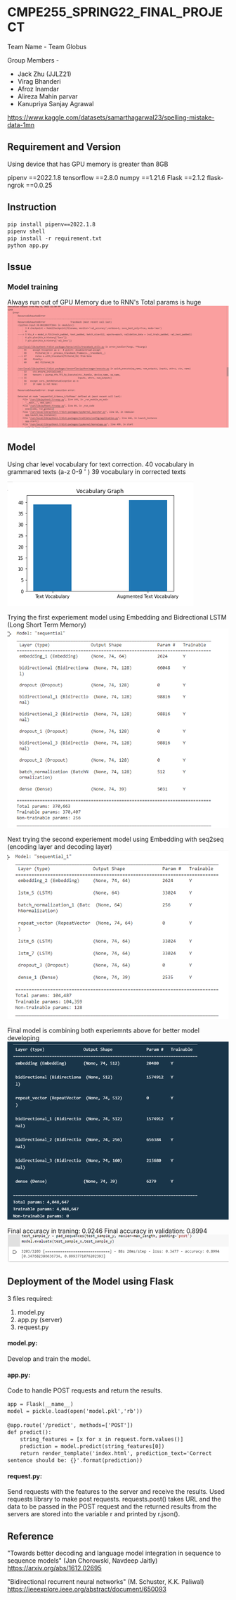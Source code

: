 # CMPE255_SPRING22_FINAL_PROJECT

Team Name - Team Globus

Group Members -

- Jack Zhu (JJLZ21)
- Virag Bhanderi
- Afroz Inamdar
- Alireza Mahin parvar
- Kanupriya Sanjay Agrawal

https://www.kaggle.com/datasets/samarthagarwal23/spelling-mistake-data-1mn

## Requirement and Version

Using device that has GPU memory is greater than 8GB

pipenv ==2022.1.8
tensorflow ==2.8.0
numpy ==1.21.6
Flask ==2.1.2
flask-ngrok ==0.0.25

## Instruction

```
pip install pipenv==2022.1.8
pipenv shell
pip install -r requirement.txt
python app.py
```

## Issue

### Model training

Always run out of GPU Memory due to RNN's Total params is huge
![plot](./picture/out_of_GPU_memory.png)

## Model

Using char level vocabulary for text correction.
40 vocabulary in grammared texts (a-z 0-9 ' )
39 vocabulary in corrected texts

![plot](/picture/vocabuary_graph.png)

Trying the first experiement model using Embedding and Bidrectional LSTM (Long Short Term Memory)
![plot](\picture\bid_rnn_model.png)

Next trying the second experiement model using Embedding with seq2seq (encoding layer and decoding layer)
![plot](./picture/emb_lstm_seq2seq_model.png)

Final model is combining both experiemnts above for better model developing
![plot](./picture/bid_and_emb_seq2seq_model.png)

Final accuracy in traning: 0.9246
Final accuracy in validation: 0.8994
![plot](./picture/test_dataset_evaluation.png)


## Deployment of the Model using Flask

3 files required:
1. model.py 
2. app.py (server)
3. request.py

#### model.py:
Develop and train the model.

#### app.py:
Code to handle POST requests and return the results.
```
app = Flask(__name__)
model = pickle.load(open('model.pkl','rb'))

@app.route('/predict', methods=['POST'])
def predict():
    string_features = [x for x in request.form.values()]
    prediction = model.predict(string_features[0])
    return render_template('index.html', prediction_text='Correct sentence should be: {}'.format(prediction))

```    

#### request.py:
Send requests with the features to the server and receive the results.
Used requests library to make post requests. requests.post() takes URL and the data to be passed in the POST 
request and the returned results from the servers are stored into the variable r and printed by r.json().


## Reference

"Towards better decoding and language model integration in sequence to sequence models" (Jan Chorowski, Navdeep Jaitly) https://arxiv.org/abs/1612.02695

"Bidirectional recurrent neural networks" (M. Schuster, K.K. Paliwal) https://ieeexplore.ieee.org/abstract/document/650093
